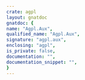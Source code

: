 ```yaml
---
crate: agpl
layout: gnatdoc
gnatdoc: {
name: "Agpl.Aux",
qualified_name: "Agpl.Aux",
signature: "agpl.aux",
enclosing: "agpl",
is_private: false,
documentation: "",
documentation_snippet: "",
}
---
```

